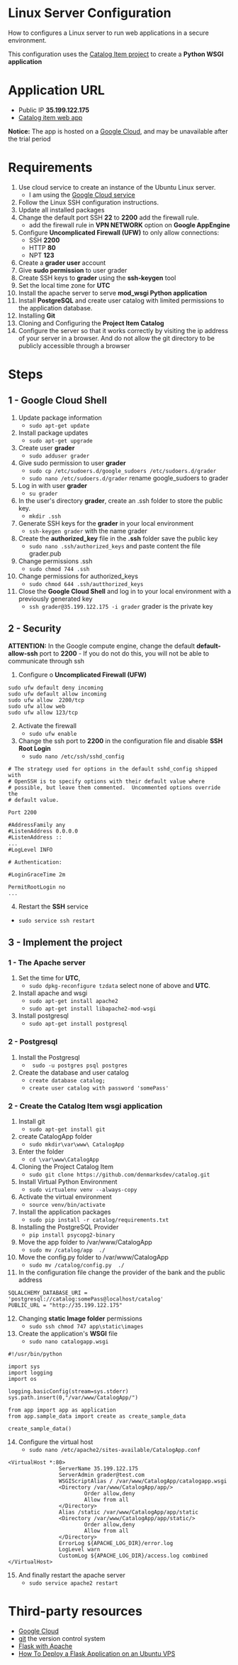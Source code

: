 # Linux Server Configuration
How to configures a Linux server to run web applications in a secure environment.

This configuration uses the [Catalog Item project](https://github.com/denmarksdev/catalog) to create a **Python WSGI application**

# Application URL
- Public IP **35.199.122.175**
- <a href='http://35.199.122.175/catalog/' target='_blank'>Catalog item web app</a> 

**Notice:** The app is hosted on a [Google Cloud](https://cloud.google.com/), and may be unavailable after the trial period

# Requirements
1.  Use cloud service to create an instance of the Ubuntu Linux server. 
    - I am  using the [Google Cloud service](https://cloud.google.com/)  
1.  Follow the Linux SSH configuration instructions.
1.  Update all installed packages
1.  Change the default port SSH **22** to **2200** add the firewall rule.
    - add the firewall rule in **VPN NETWORK** option on **Google AppEngine**
1.  Configure **Uncomplicated Firewall (UFW)** to only allow connections:
    - SSH **2200**
    - HTTP **80**
    - NPT **123**
1. Create a **grader user** account
1. Give **sudo permission** to user grader
1. Create SSH keys to **grader** using the **ssh-keygen** tool
1. Set the local time zone for **UTC**
1. Install the apache server to serve **mod_wsgi Python application**
1. Install **PostgreSQL** and create user catalog with limited permissions to the application database.
1. Installing **Git**
1. Cloning and Configuring the **Project Item Catalog**
1. Configure the server so that it works correctly by visiting the ip address of your server in a browser. And do not allow the git directory to be publicly accessible through a browser

# Steps

## 1 - Google Cloud Shell

1. Update package information
    - `sudo apt-get update`
1. Install package updates  
    - `sudo apt-get upgrade`
1. Create user **grader** 
    - `sudo adduser grader`
1. Give sudo permission to user **grader**
    - `sudo cp /etc/sudoers.d/google_sudoers /etc/sudoers.d/grader`
    - `sudo nano /etc/sudoers.d/grader` rename google_sudoers to grader
1. Log in with user **grader** 
    - `su grader`
1. In the user's directory **grader**, create an .ssh folder to store the public key.
    - `mkdir .ssh`
1. Generate SSH keys for the **grader** in your local environment
    - `ssh-keygen grader` with the name grader
1. Create the **authorized_key** file in the **.ssh** folder save the public key
    - `sudo nano .ssh/authorized_keys` and paste content the file grader.pub 
1. Change permissions .ssh
    - `sudo chmod 744 .ssh`
1. Change permissions for authorized_keys
    - `sudo chmod 644 .ssh/autthorized_keys`
1. Close the **Google Cloud Shell** and log in to your local environment with a previously generated key
    - `ssh grader@35.199.122.175 -i grader` grader is the private key 
## 2 - Security

 **ATTENTION:** In the Google compute engine, change the default **default-allow-ssh** port to **2200**
      - If you do not do this, you will not be able to communicate through ssh

1. Configure o **Uncomplicated Firewall (UFW)**
```
sudo ufw default deny incoming 
sudo ufw default allow incoming 
sudo ufw allow  2200/tcp
sudo ufw allow web
sudo ufw allow 123/tcp 
```
2. Activate the firewall 
    - `sudo ufw enable`
2. Change the ssh port to **2200** in the configuration file and disable **SSH Root Login**
    - `sudo nano /etc/ssh/sshd_config`
```
# The strategy used for options in the default sshd_config shipped with
# OpenSSH is to specify options with their default value where
# possible, but leave them commented.  Uncommented options override the
# default value.

Port 2200

#AddressFamily any
#ListenAddress 0.0.0.0
#ListenAddress ::
...
#LogLevel INFO

# Authentication:

#LoginGraceTime 2m

PermitRootLogin no
...
```	
4. Restart the **SSH** service
- `sudo service ssh restart`

## 3 - Implement the project

### 1 - The Apache server

1. Set the time for **UTC**,
    - `sudo dpkg-reconfigure tzdata` select none of above and **UTC**.
1. Install apache and wsgi
    - `sudo apt-get install apache2`
    - `sudo apt-get install libapache2-mod-wsgi`
1. Install postgresql
    - `sudo apt-get install postgresql`
### 2 - Postgresql
1. Install the Postgresql
    - ` sudo -u postgres psql postgres`
1. Create the database and user catalog
    - `create database catalog;`
    - `create user catalog with password 'somePass'`

### 2 - Create the Catalog Item wsgi application
1. Install git
    - `sudo apt-get install git`
1. create CatalogApp folder
    - `sudo mkdir\var\www\ CatalogApp`
1. Enter the folder
    - `cd \var\www\CatalogApp`
1. Cloning the Project Catalog Item
    - `sudo git clone https://github.com/denmarksdev/catalog.git`
1. Install Virtual Python Environment
    - `sudo virtualenv venv --always-copy`
1. Activate the virtual environment
    - `source venv/bin/activate`
1. Install the application packages
    - `sudo pip install -r catalog/requirements.txt`
1. Installing the PostgreSQL Provider
    - `pip install psycopg2-binary`
1. Move the app folder to /var/www/CatalogApp
    - `sudo mv /catalog/app  ./`
1. Move the config.py folder to /var/www/CatalogApp
    - `sudo mv /catalog/config.py  ./`
1. In the configuration file change the provider of the bank and the public address
```
SQLALCHEMY_DATABASE_URI = 'postgresql://catalog:somePass@localhost/catalog'
PUBLIC_URL = "http://35.199.122.175"
```
12. Changing **static Image folder** permissions
    - `sudo ssh chmod 747 app\static\images`
13. Create the application's **WSGI** file
    - `sudo nano catalogapp.wsgi`
```
#!/usr/bin/python

import sys
import logging
import os

logging.basicConfig(stream=sys.stderr)
sys.path.insert(0,"/var/www/CatalogApp/")

from app import app as application
from app.sample_data import create as create_sample_data

create_sample_data()
```
14. Configure the virtual host
    - `sudo nano /etc/apache2/sites-available/CatalogApp.conf`
```
<VirtualHost *:80>
                ServerName 35.199.122.175
                ServerAdmin grader@test.com
                WSGIScriptAlias / /var/www/CatalogApp/catalogapp.wsgi
                <Directory /var/www/CatalogApp/app/>
                        Order allow,deny
                        Allow from all
                </Directory>
                Alias /static /var/www/CatalogApp/app/static
                <Directory /var/www/CatalogApp/app/static/>
                        Order allow,deny
                        Allow from all
                </Directory>
                ErrorLog ${APACHE_LOG_DIR}/error.log
                LogLevel warn
                CustomLog ${APACHE_LOG_DIR}/access.log combined
</VirtualHost>
```

15. And finally restart the apache server
    - `sudo service apache2 restart`

# Third-party resources
   
  - [Google Cloud](https://cloud.google.com/)
  - [git](https://git-scm.com/) the version control system  
  - [Flask with Apache](http://flask.pocoo.org/docs/1.0/deploying/mod_wsgi/)
  - [How To Deploy a Flask Application on an Ubuntu VPS](https://www.digitalocean.com/community/tutorials/how-to-deploy-a-flask-application-on-an-ubuntu-vps)
  
